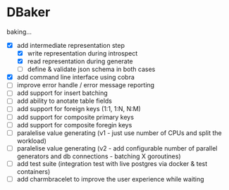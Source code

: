 # DBaker

baking...

- [x] add intermediate representation step
  - [x] write representation during introspect
  - [x] read representation during generate
  - [ ] define & validate json schema in both cases
- [x] add command line interface using cobra
- [ ] improve error handle / error message reporting
- [ ] add support for insert batching
- [ ] add ability to anotate table fields
- [ ] add support for foreign keys (1:1, 1:N, N:M)
- [ ] add support for composite primary keys
- [ ] add support for composite foregin keys
- [ ] paralelise value generating (v1 - just use number of CPUs and split the workload)
- [ ] paralelise value generating (v2 - add configurable number of parallel generators and db connections - batching X goroutines)
- [ ] add test suite (integration test with live postgres via docker & test containers)
- [ ] add charmbracelet to improve the user experience while waiting
